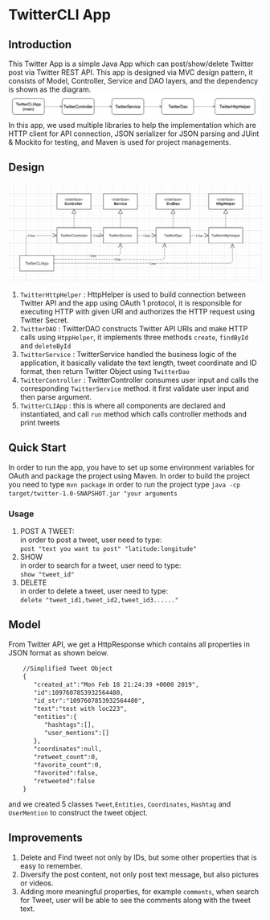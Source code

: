 # TwitterCLI  App
## Introduction
This Twitter App is a simple Java App which can post/show/delete Twitter post via Twitter REST API. This app is 
designed via MVC design pattern, it consists of Model, Controller, Service and DAO layers, and the dependency is shown as 
the diagram.
![dependency](./assets/dependency.PNG)
In this app, we used multiple libraries to help the implementation which are HTTP client for API connection, JSON 
serializer for JSON parsing and JUint & Mockito for testing, and Maven is used for project managements. 

## Design 
![UML](./assets/UML.PNG)
1. `TwitterHttpHelper` : HttpHelper is used to build connection between Twitter API and the app using OAuth 1 protocol, it is 
responsible for executing HTTP with given URI and authorizes the HTTP request using Twitter Secret. 
2. `TwitterDAO` : TwitterDAO constructs Twitter API URIs and make HTTP calls using `HtppHelper`, it implements three 
methods `create`, `findById` and `deleteById`
3. `TwitterService` : TwitterService handled the business logic of the application, it basically validate the 
text length, tweet coordinate and ID format, then return Twitter Object using `TwitterDao`
4. `TwitterController` : TwitterController consumes user input and calls the corresponding `TwitterService` method. 
it first validate user input and then parse argument. 
5. `TwitterCLIApp` : this is where all components are declared and instantiated, and call `run` method which calls
controller methods and print tweets

## Quick Start
In order to run the app, you have to set up some environment variables for OAuth and package
the project using Maven.
In order to build the project
you need to type `mvn package` 
in order to run the project type `java -cp target/twitter-1.0-SNAPSHOT.jar "your arguments`

### Usage
1. POST A TWEET:<br/>
    in order to post a tweet, user need to type:<br/>
    `post "text you want to post" "latitude:longitude"`
2. SHOW <br/>
    in order to search for a tweet, user need to type: <br/>
    `show "tweet_id"` 
3. DELETE<br/>
    in order to delete a tweet, user need to type:<br/>
    `delete "tweet_id1,tweet_id2,tweet_id3......"`

## Model 
From Twitter API, we get a HttpResponse which contains all properties in JSON format as shown below.
```aidl
    //Simplified Tweet Object 
    {
       "created_at":"Mon Feb 18 21:24:39 +0000 2019",
       "id":1097607853932564480,
       "id_str":"1097607853932564480",
       "text":"test with loc223",
       "entities":{
          "hashtags":[],      
          "user_mentions":[]  
       },
       "coordinates":null,    
       "retweet_count":0,
       "favorite_count":0,
       "favorited":false,
       "retweeted":false
    }
```
and we created 5 classes `Tweet`,`Entities`, `Coordinates`, `Hashtag` and `UserMention` to construct the tweet object.

## Improvements 
1. Delete and Find tweet not only by IDs, but some other properties that is easy to remember.
2. Diversify the post content, not only post text message, but also pictures or videos.
3. Adding more meaningful properties, for example `comments`, when search for Tweet, user will be able to see the comments along with the 
tweet text.   
